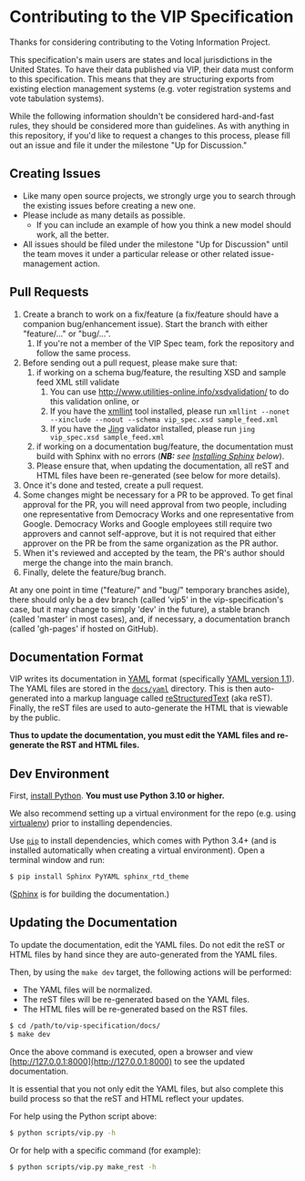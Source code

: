 # Contributing to the VIP Specification
Thanks for considering contributing to the Voting Information Project.

This specification's main users are states and local jurisdictions in the United States. 
To have their data published via VIP, their data must conform to this specification. This 
means that they are structuring exports from existing election management systems (e.g. voter 
registration systems and vote tabulation systems).

While the following information shouldn't be considered hard-and-fast rules, they should be
considered more than guidelines. As with anything in this repository, if you'd like to request a
changes to this process, please fill out an issue and file it under the milestone "Up for
Discussion."

## Creating Issues

* Like many open source projects, we strongly urge you to search through the existing issues before
  creating a new one.
* Please include as many details as possible.
    * If you can include an example of how you think a new model should work, all the better.
* All issues should be filed under the milestone "Up for Discussion" until the team moves it under
  a particular release or other related issue-management action.

## Pull Requests

1. Create a branch to work on a fix/feature (a fix/feature should have a companion bug/enhancement
   issue). Start the branch with either "feature/..." or "bug/...".
    1. If you're not a member of the VIP Spec team, fork the repository and follow the same
       process.
2. Before sending out a pull request, please make sure that:
    1. if working on a schema bug/feature, the resulting XSD and sample feed XML still validate
        1. You can use http://www.utilities-online.info/xsdvalidation/ to do this validation online, or
        2. If you have the [xmllint](http://xmlsoft.org/xmllint.html) tool installed, please run
           `xmllint --nonet --xinclude --noout --schema vip_spec.xsd sample_feed.xml`
        3. If you have the [Jing](http://www.thaiopensource.com/relaxng/jing.html) validator
           installed, please run `jing vip_spec.xsd sample_feed.xml`
    2. if working on a documentation bug/feature, the documentation must build with Sphinx with no
       errors (_**NB:** see [Installing Sphinx](#installing-sphinx) below_).
    3. Please ensure that, when updating the documentation, all reST and HTML files have been re-generated (see below for more details).
3. Once it's done and tested, create a pull request.
4. Some changes might be necessary for a PR to be approved. To get final approval for the PR, you will need approval from two people, including one representative from Democracy Works and one representative from Google. Democracy Works and Google employees still require two approvers and cannot self-approve, but it is not required that either approver on the PR be from the same organization as the PR author. 
5. When it's reviewed and accepted by the team, the PR's author should merge the change
   into the main branch.
6. Finally, delete the feature/bug branch.

At any one point in time ("feature/" and "bug/" temporary branches aside), there should only be a
dev branch (called 'vip5' in the vip-specification's case, but it may change to simply 'dev' in the
future), a stable branch (called 'master' in most cases), and, if necessary, a documentation branch
(called 'gh-pages' if hosted on GitHub).


## Documentation Format

VIP writes its documentation in [YAML][YAML] format
(specifically [YAML version 1.1][YAML_1.1]). The YAML files are stored in the
[`docs/yaml`](docs/yaml) directory. This is then auto-generated into a markup language
called [reStructuredText][reST] (aka reST). Finally, the reST files are used 
to auto-generate the HTML that is viewable by the public.

**Thus to update the documentation, you must edit the YAML files and re-generate the RST and HTML files.**

## Dev Environment

First, [install Python][python_download]. **You must use Python
3.10 or higher.**

We also recommend setting up a virtual environment for the repo (e.g. using
[virtualenv][virtualenv]) prior to installing dependencies.

Use [`pip`][pip] to install dependencies, which comes with Python 3.4+
(and is installed automatically when creating a virtual environment).
Open a terminal window and run:

```sh
$ pip install Sphinx PyYAML sphinx_rtd_theme
```

([Sphinx](http://sphinx-doc.org) is for building the documentation.)


## Updating the Documentation

To update the documentation, edit the YAML files.
Do not edit the reST or HTML files by hand since they are auto-generated
from the YAML files.

Then, by using the `make dev` target, the following actions will be performed:

 - The YAML files will be normalized. 
 - The reST files will be re-generated based on the YAML files.
 - The HTML files will be re-generated based on the RST files.

```sh
$ cd /path/to/vip-specification/docs/
$ make dev
```

Once the above command is executed, open a browser and view
[http://127.0.0.1:8000](http://127.0.0.1:8000) to see the updated documentation.

It is essential that you not only edit the YAML files, but also complete this build process
so that the reST and HTML reflect your updates.

For help using the Python script above:

```sh
$ python scripts/vip.py -h
```

Or for help with a specific command (for example):

```sh
$ python scripts/vip.py make_rest -h
```


[Markdown]: http://daringfireball.net/projects/markdown/
[pip]: https://pip.pypa.io/en/stable/
[python_download]: https://www.python.org/downloads
[reST]: http://docutils.sourceforge.net/rst.html
[virtualenv]: https://pypi.python.org/pypi/virtualenv/
[YAML]: http://yaml.org/
[YAML_1.1]: http://yaml.org/spec/1.1/
